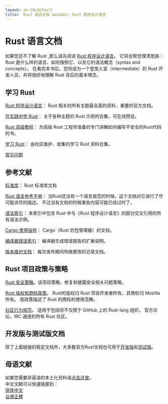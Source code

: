 ```yaml
---
layout: zh-CN/default
title:  Rust 语言文档 &middot; Rust 程序设计语言
---
```


# Rust 语言文档

如果您还不了解 Rust ,那么请先阅读 [Rust 程序设计语言][book]。
它将会帮您理清思路： Rust 是什么样的语言、如何按照它、以及它的语法概念（syntax and concepts）。
在看完本书后，您将成为一个登堂入室（intermediate）的 Rust 开发人员，并将很好地理解 Rust 背后的基本理念。

## 学习 Rust

[Rust 程序设计语言][book]： Rust 相关的所有主题最全面的资料，重要的官方文档。

[在实践中学 Rust][rbe]： 关于各种主题的 Rust 示例的合集，可在线预览。

[Rust 高级教程][nomicon]： 为高级 Rust 工程师准备的专门讲解如何编写不安全的Rust代码的书。

[学习 Rust][rust-learning]： 由社区维护、收集的学习 Rust 资料合集。

[常见问题][faq]

[book]: https://kaisery.gitbooks.io/rust-book-chinese/content/
[rbe]: https://rustwiki.org/rust-by-example/
[nomicon]: https://doc.rust-lang.org/nomicon/
[rust-learning]: https://github.com/ctjhoa/rust-learning
[faq]: faq.html

## 参考文献

[标准库][api]： Rust 标准库文档

[Rust 语言参考手册][ref]： 当Rust还没有一个语言规范的时候，这个文档对它进行了尽可能详尽的描述。
不过当有文档的时候某些内容可能已经过时了。

[语法索引][syn]： 本索引中包含 Rust 中与《Rust 程序设计语言》的部分交叉引用的所有语法示例。

[Cargo 使用指导][cargo]： Cargo（Rust 的包管理器）的文档。


[编译器错误索引][err]： 编译器生成错误报告的扩展说明。

[版本维护文档][release_notes]： 每次发布期间所做更改的记录文档。

[api]: https://doc.rust-lang.org/std/
[syn]: https://doc.rust-lang.org/book/syntax-index.html
[ref]: https://doc.rust-lang.org/reference.html
[cargo]: http://doc.crates.io/guide.html
[err]: https://doc.rust-lang.org/error-index.html
[release_notes]: https://github.com/rust-lang/rust/blob/stable/RELEASES.md

## Rust 项目政策与策略

[Rust 安全策略][security]。该项目策略，修复和披露安全相关问题策略。

[Rust 版权和商标政策][legal]。 Rust的版权归 Rust 项目开发者所有，其商标归 Mozilla 所有。
改政策描述了 Rust 的商标的使用范畴。

[社区行为规范][coc]。 适用于包括但不仅限于 GitHub 上的 Rust-lang 组织，
官方论坛，IRC 通道的所有 Rust 社区。

[security]: security.html
[legal]: legal.html
[coc]: https://www.rust-lang.org/conduct.html

## 开发版与测试版文档

除了上面链接的稳定文档外，大多数官方Rust文档也可用于[开发版][nightly]和[测试版][beta]。

[nightly]: https://doc.rust-lang.org/nightly/
[beta]: https://doc.rust-lang.org/beta/

## 母语文献

如果您需要非英语的本土化资料请[点击这里][locale]。  
中文文献可以快速链接到：  
[简体中文][locale-zh-CN]  
[台灣正體][locale-zh-TW]  

[locale]: https://github.com/ctjhoa/rust-learning#locale-links
[locale-zh-CN]: https://kaisery.gitbooks.io/rust-book-chinese/content/
[locale-zh-TW]: http://askeing.github.io/rust-book/